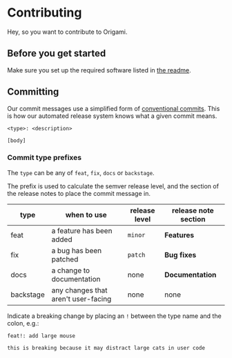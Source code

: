 # Contributing

Hey, so you want to contribute to Origami.

## Before you get started

Make sure you set up the required software listed in [the readme](./README.md#requirements).

## Committing

Our commit messages use a simplified form of [conventional commits](https://www.conventionalcommits.org/en/v1.0.0/). This is how our automated release system knows what a given commit means.

```
<type>: <description>

[body]
```

### Commit type prefixes

The `type` can be any of `feat`, `fix`, `docs` or `backstage`.

The prefix is used to calculate the semver release level, and the section of the release notes to place the commit message in.

| **type**  | when to use                         | release level | release note section |
| --------- | ----------------------------------- | ------------- | -------------------- |
| feat      | a feature has been added            | `minor`       | **Features**         |
| fix       | a bug has been patched              | `patch`       | **Bug fixes**        |
| docs      | a change to documentation           | none          | **Documentation**    |
| backstage | any changes that aren't user-facing | none          | none                 |

Indicate a breaking change by placing an `!` between the type name and the colon, e.g.:

```
feat!: add large mouse

this is breaking because it may distract large cats in user code
```
